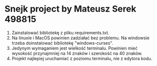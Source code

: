 # Snejk project by Mateusz Serek 498815

1. Zainstalować bibliotekę z pliku requirements.txt.
2. Na linuxie i MacOS powinien zadziałać bez problemu. Na windowsie trzeba doinstalować bibliotekę "windows-curses".
3. Jedynym wymaganiem jest wielkość terminalu. Powinien mieć wysokość przynajmniej na 14 znaków i szerokość na 40 znaków.
4. Projekt najlepiej uruchamiać z poziomu terminalu, nie z edytora kodu.
